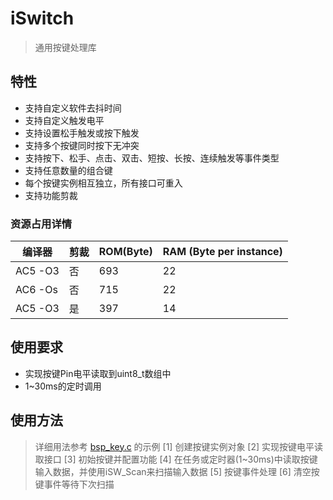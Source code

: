 # iSwitch

> 通用按键处理库

## 特性

- 支持自定义软件去抖时间
- 支持自定义触发电平
- 支持设置松手触发或按下触发
- 支持多个按键同时按下无冲突
- 支持按下、松手、点击、双击、短按、长按、连续触发等事件类型
- 支持任意数量的组合键
- 每个按键实例相互独立，所有接口可重入
- 支持功能剪裁

### 资源占用详情

| 编译器  | 剪裁 | ROM(Byte) | RAM (Byte per instance) |
| ------- | ---- | --------- | ----------------------- |
| AC5 -O3 | 否   | 693       | 22                      |
| AC6 -Os | 否   | 715       | 22                      |
| AC5 -O3 | 是   | 397       | 14                      |

## 使用要求

- 实现按键Pin电平读取到uint8_t数组中
- 1~30ms的定时调用

## 使用方法

> 详细用法参考 [bsp_key.c](https://gitee.com/Createtree/iswitch/blob/master/bsp_key.c) 的示例
> [1] 创建按键实例对象
> [2] 实现按键电平读取接口
> [3] 初始按键并配置功能
> [4] 在任务或定时器(1~30ms)中读取按键输入数据，并使用iSW_Scan来扫描输入数据
> [5] 按键事件处理
> [6] 清空按键事件等待下次扫描
